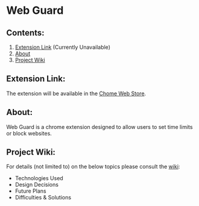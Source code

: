 # Web Guard

## Contents:
1. [Extension Link](#extension-link) (Currently Unavailable)
2. [About](#about)
3. [Project Wiki](#project-wiki)

## Extension Link:
The extension will be available in the [Chome Web Store]().

## About:
Web Guard is a chrome extension designed to allow users to set time limits or block websites.

## Project Wiki:
For details (not limited to) on the below topics please consult the [wiki]():
- Technologies Used
- Design Decisions
- Future Plans
- Difficulties & Solutions
